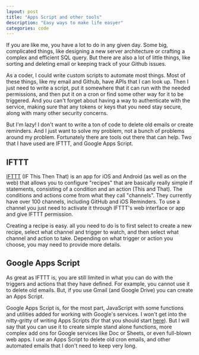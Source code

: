 ```yaml
---
layout: post
title: "Apps Script and other tools"
description: "Easy ways to make life easyer"
categories: code
---
```


If you are like me, you have a lot to do in any given day. Some big, complicated things, like designing a new server architecture or crafting a complex and efficient SQL query. But there are also a lot of little things, like sorting and deleting email or keeping track of your Github issues.

As a coder, I could write custom scripts to automate most things. Most of these things, like my email and Github, have APIs that I can look up. Then I just need to write a script, put it somewhere that it can run with the needed permissions, and then put it on a cron or find some other way for it to be triggered. And you can't forget about having a way to authenticate with the service, making sure that any tokens or keys that you need stay secure, along with many other security concerns.

But I'm lazy! I don't want to write a ton of code to delete old emails or create reminders. And I just want to solve my problem, not a bunch of problems around my problem. Fortunately there are tools out there that can help. Two that I have used are IFTTT, and Google Apps Script.

IFTTT
-----

[IFTTT](https://ifttt.com/) (IF This Then That) is an app for iOS and Android (as well as on the web) that allows you to configure "recipes" that are basically really simple if statements, consisting of a condition and an action (This and That). The conditions and actions come from what they call "channels". They currently have over 100 channels, including GitHub and iOS Reminders. To use a channel you just need to activate it through IFTTT's web interface or app and give IFTTT permission.

Creating a recipe is easy. all you need to do is to first select to create a new recipe, select what channel and trigger to watch, and then select what channel and action to take. Depending on what trigger or action you choose, you may need to provide more details. 

Google Apps Script
------------------

As great as IFTTT is, you are still limited in what you can do with the triggers and actions that they have defined. For example, you cannot use it to delete old emails. But, if you use Gmail (and Google Drive) you can create an Apps Script.

Google Apps Script is, for the most part, JavaScript with some functions and utilities added for working with Google's services. I won't get into the nitty-gritty of writing Apps Scripts (for that you should start [here](https://developers.google.com/apps-script/)). But I will say that you can use it to create simple stand alone functions, more complex add ons for Google services like Doc or Sheets, or even full-blown web apps. I use an Apps Script to delete old cron emails, and other automated emails that I don't need to keep very long.

